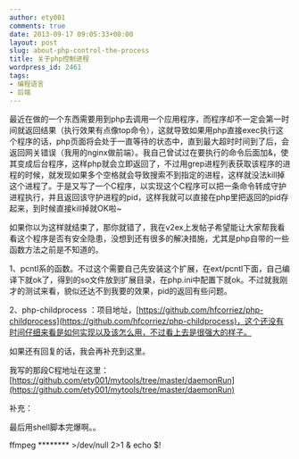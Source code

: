 ```yaml
---
author: ety001
comments: true
date: 2013-09-17 09:05:33+00:00
layout: post
slug: about-php-control-the-process
title: 关于php控制进程
wordpress_id: 2461
tags:
- 编程语言
- 后端
---
```


最近在做的一个东西需要用到php去调用一个应用程序，而程序却不一定会第一时间就返回结果（执行效果有点像top命令），这就导致如果用php直接exec执行这个程序的话，php页面将会处于一直等待的状态中，直到最大超时时间到了后，会返回网关错误（我用的nginx做前端）。我自己曾试过在要执行的命令后面加&，使其变成后台程序，这样php就会立即返回了，不过用grep进程列表获取该程序的进程的时候，就发现如果多个空格就会导致搜索不到指定的进程，这样就没法kill掉这个进程了。于是又写了一个C程序，以实现这个C程序可以把一条命令转成守护进程执行，并且返回该守护进程的pid，这样我就可以直接在php里把返回的pid存起来，到时候直接kill掉就OK啦~

如果你以为这样就结束了，那你就错了，我在v2ex上发帖子希望能让大家帮我看看这个程序是否有安全隐患，没想到还有很多的解决措施，尤其是php自带的一些函数方法之前是不知道的。

1、pcntl系的函数。不过这个需要自己先安装这个扩展，在ext/pcntl下面，自己编译下就ok了，得到的so文件放到扩展目录，在php.ini中配置下就ok。不过就我刚才的测试来看，貌似还达不到我要的效果，pid的返回有些问题。

2、php-childprocess ：项目地址，[https://github.com/hfcorriez/php-childprocess](https://github.com/hfcorriez/php-childprocess)，这个还没有时间仔细来看是如何实现以及该怎么用，不过看上去是很强大的样子。

如果还有回复的话，我会再补充到这里。

我写的那段C程地址在这里：[https://github.com/ety001/mytools/tree/master/daemonRun](https://github.com/ety001/mytools/tree/master/daemonRun)



补充：

最后用shell脚本完爆啊。。

ffmpeg ******** >/dev/null 2>1 & echo $!

